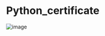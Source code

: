 # Python_certificate

![image](https://user-images.githubusercontent.com/85709710/180602519-bee4efcd-1bad-4f25-b45c-21e6f73fdf9e.png)
